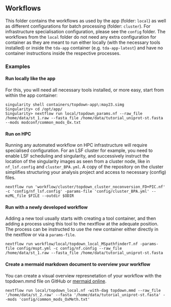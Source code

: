 ## Workflows
This folder contains the workflows as used by the app (folder: `local`) as well as different configurations for batch processing (folder: `cluster`). For infrastructure specialisation configuration, please see the `config` folder. The workflows from the `local` folder do not need any extra configuration for container as they are meant to run either locally (with the necessary tools installed) or inside the `tda-app` container (e.g. `tda-app-latest`) and have no container instructions inside the respective processes.

### Examples

#### Run locally like the app
For this, you will need all necessary tools installed, or more easy, start from within the app container:
```
singularity shell containers/topdown-app\:may23.simg 
Singularity> cd /opt/app/
Singularity> nextflow run local/topdown_params.nf --raw_file /home/data/st_1.raw --fasta_file /home/data/tutorial_uniprot-st.fasta --mods modconf/common_mods_Ox.txt 
```

#### Run on HPC
Running any automated workflow on HPC infrastructure will require specialised configuration. For an LSF cluster for example, you need to enable LSF scheduling and singularity, and successively instruct the location of the singularity images as seen from a cluster node, like in `nf_lsf.config` and `cluster_BPA.yml`. A copy of the repository on the cluster simplifies structuring your analysis project and access to necessary (config) files.
```
nextflow run 'workflow/cluster/topdown_cluster_noconversion_FD+PIC.nf' -c 'config/nf_lsf.config' -params-file 'config/cluster_BPA.yml' --mzML_file $FILE --outdir $ODIR
```

#### Run with a newly developed workflow
Adding a new tool usually starts with creating a tool container, and then adding a process using this tool to the nextflow at the adequate position. The process can be instructed to use the new container either directly in the nextflow or via a `params-file`.
```
nextflow run workflow/local/topdown_local_MSpathfinderT.nf -params-file config/mspt.yml -c config/nf.config --raw_file /home/data/st_1.raw --fasta_file /home/data/tutorial_uniprot-st.fasta
```

#### Create a mermaid markdown document to overview your workflow 
You can create a visual overview represnetation of your workflow with the topdown.mmd file on GitHub or [mermaid online](https://mermaid.live).
```
nextflow run local/topdown_local.nf -with-dag topdown.mmd --raw_file '/home/data/st_2.raw' --fasta '/home/data/tutorial_uniprot-st.fasta' --mods 'config/common_mods_OxMeth.txt'
``` 